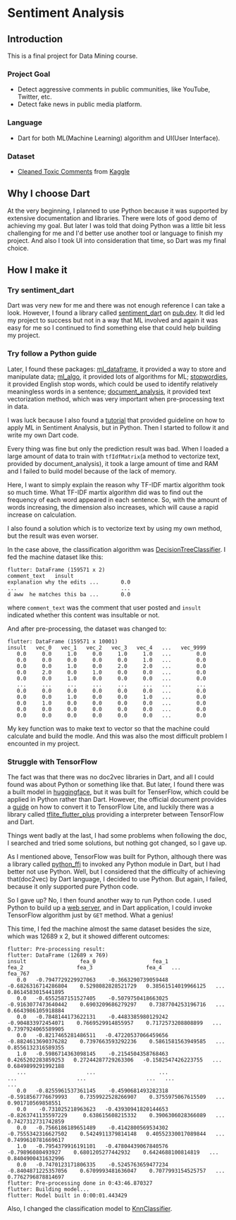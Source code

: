 # Sentiment Analysis

## Introduction

This is a final project for Data Mining course.

### Project Goal
- Detect aggressive comments in public communities, like YouTube, Twitter, etc.
- Detect fake news in public media platform.

### Language
- Dart for both ML(Machine Learning) algorithm and UI(User Interface).

### Dataset
- [Cleaned Toxic Comments](https://www.kaggle.com/datasets/fizzbuzz/cleaned-toxic-comments?select=train_preprocessed.csv) from [Kaggle](https://www.kaggle.com/)

## Why I choose Dart

At the very beginning, I planned to use Python because it was supported by extensive documentation and libraries. There were lots of good demo of achieving my goal.
But later I was told that doing Python was a little bit less challenging for me and I'd better use another tool or language to finish my project.
And also I took UI into consideration that time, so Dart was my final choice.

## How I make it

### Try sentiment_dart
Dart was very new for me and there was not enough reference I can take a look. However, I found a library called [sentiment_dart](https://pub.dev/packages/sentiment_dart) on [pub.dev](https://pub.dev/packages). It did led my project to success but not in a way that ML involved and again it was easy for me so I continued to find something else that could help building my project.

### Try follow a Python guide
Later, I found these packages: [ml_dataframe](https://pub.dev/packages/ml_dataframe), it provided a way to store and manipulate data; [ml_algo](https://pub.dev/packages/ml_algo), it provided lots of algorithms for ML; [stopwordies](https://pub.dev/packages/stopwordies), it provided English stop words, which could be used to identify relatively meaningless words in a sentence; [document_analysis](https://pub.dev/packages/document_analysis), it provided text vectorization method, which was very important when pre-processing text in data.

I was luck because I also found a [tutorial](https://www.kaggle.com/code/ashokkumarpalivela/sentiment-analysis-with-machine-learning/notebook) that provided guideline on how to apply ML in Sentiment Analysis, but in Python.
Then I started to follow it and write my own Dart code.

Every thing was fine but only the prediction result was bad. When I loaded a large amount of data to train with `tfIdfMatrix`(a method to vectorize text, provided by document_analysis), it took a large amount of time and RAM and I failed to build model because of the lack of memory.

Here, I want to simply explain the reason why TF-IDF martix algorithm took so much time. What TF-IDF martix algorithm did was to find out the frequency of each word appeared in each sentence. So, with the amount of words increasing, the dimension also increases, which will cause a rapid increase on calculation.

I also found a solution which is to vectorize text by using my own method, but the result was even worser.

In the case above, the classification algorithm was [DecisionTreeClassifier](https://pub.dev/documentation/ml_algo/latest/ml_algo/DecisionTreeClassifier-class.html). I fed the machine dataset like this:

```
flutter: DataFrame (159571 x 2)
comment_text   insult
explanation why the edits ...       0.0
...                                 ...
d aww  he matches this ba ...       0.0
```

where `comment_text` was the comment that user posted and `insult` indicated whether this content was insultable or not.

And after pre-processing, the dataset was changed to:

```
flutter: DataFrame (159571 x 10001)
insult   vec_0   vec_1   vec_2   vec_3   vec_4   ...   vec_9999
   0.0     0.0     1.0     0.0     1.0     1.0   ...        0.0
   0.0     0.0     0.0     0.0     0.0     1.0   ...        0.0
   0.0     0.0     1.0     0.0     2.0     2.0   ...        0.0
   0.0     2.0     0.0     1.0     0.0     0.0   ...        0.0
   0.0     0.0     1.0     0.0     0.0     0.0   ...        0.0
   ...     ...     ...     ...     ...     ...   ...        ...
   0.0     0.0     0.0     0.0     0.0     0.0   ...        0.0
   0.0     0.0     1.0     0.0     0.0     1.0   ...        0.0
   0.0     1.0     0.0     0.0     0.0     0.0   ...        0.0
   0.0     0.0     0.0     0.0     0.0     0.0   ...        0.0
   0.0     0.0     0.0     0.0     0.0     0.0   ...        0.0
```

My key function was to make text to vector so that the machine could calculate and build the modle. And this was also the most difficult problem I encounted in my project.

### Struggle with TensorFlow
The fact was that there was no doc2vec libraries in Dart, and all I could found was about Python or something like that.
But later, I found there was a built model in [huggingface](https://huggingface.co/bert-base-uncased), but it was built for TenserFlow, which could be applied in Python rather than Dart. However, the official document provides a [guide](https://huggingface.co/docs/optimum/exporters/tflite/usage_guides/export_a_model) on how to convert it to TensorFlow Lite, and luckily there was a library called [tflite_flutter_plus](https://pub.dev/packages/tflite_flutter_plus) providing a interpreter between TensorFlow and Dart.

Things went badly at the last, I had some problems when following the doc, I searched and tried some solutions, but nothing got changed, so I gave up.

As I mentioned above, TensorFlow was built for Python, although there was a library called [python_ffi](https://pub.dev/packages/python_ffi) to invoked any Python module in Dart, but I had better not use Python. Well, but I considered that the difficulty of achieving that(doc2vec) by Dart language, I decided to use Python. But again, I failed, because it only supported pure Python code.

So I gave up? No, I then found another way to run Python code. I used Python to build up a [web server](https://github.com/founchoo/doc2vec_server), and in Dart application, I could invoke TensorFlow algorithm just by `GET` method. What a genius!

This time, I fed the machine almost the same dataset besides the size, which was 12689 x 2, but it showed different outcomes:

```
flutter: Pre-processing result:
flutter: DataFrame (12689 x 769)
insult                 fea_0                  fea_1                 fea_2                 fea_3                 fea_4   ...              fea_767
   0.0   -0.7947729229927063    -0.3663290739059448   -0.6826316714286804    0.5298082828521729   0.38561514019966125   ...   0.8614583015441895
   0.0   -0.6552587151527405    -0.5079750418663025   -0.9163077473640442    0.6903209686279297    0.7387704253196716   ...   0.6643986105918884
   0.0   -0.7848144173622131    -0.4483385980129242    -0.904833972454071    0.7669529914855957    0.7172573208808899   ...   0.7397924065589905
   0.0   -0.8217465281486511   -0.47220537066459656   -0.8824613690376282    0.7397663593292236    0.5861581563949585   ...   0.8556132316589355
   1.0   -0.5986714363098145    -0.2154504358768463    0.4265202283859253   0.27244287729263306   -0.1582547426223755   ...   0.6849899291992188
   ...                   ...                    ...                   ...                   ...                   ...   ...                  ...
   0.0   -0.8255961537361145    -0.4590681493282318   -0.5918567776679993    0.7359922528266907    0.3755975067615509   ...    0.901710569858551
   0.0    -0.731025218963623   -0.43930941820144653   -0.8263741135597229     0.638615608215332    0.3906306028366089   ...   0.7427312731742859
   0.0   -0.7566186189651489    -0.4142800569534302   -0.7555342316627502    0.5424911379814148   0.40552330017089844   ...   0.7499610781669617
   1.0   -0.7954379916191101   -0.47804439067840576     -0.79896080493927    0.6801205277442932    0.6424688100814819   ...   0.8404900431632996
   0.0   -0.7470123171806335    -0.5245763659477234   -0.8404871225357056    0.6709993481636047    0.7077993154525757   ...   0.7762796878814697
flutter: Pre-processing done in 0:43:46.870327
flutter: Building model...
flutter: Model built in 0:00:01.443429
```

Also, I changed the classification model to [KnnClassifier](https://pub.dev/documentation/ml_algo/latest/ml_algo/KnnClassifier-class.html).
